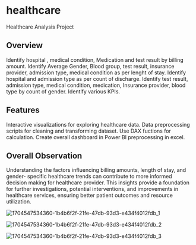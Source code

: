 # healthcare
Healthcare Analysis Project

 ## Overview 
 Identify hospital , medical condition, Medication and test result by billing amount.
 Identify Average Gender, Blood group, test result, insurance provider, admission type, medical condition as per lenght of stay.
 Identify hospital and admission type as per count of discharge.
 Identify test result, admission type, medical condition, medication, Insurance provider, blood type by count of gender.
 Identify various KPIs.

 ## Features 
 Interactive visualizations for exploring healthcare data.
 Data preprocessing scripts for cleaning and transforming dataset.
 Use DAX fuctions for calculation.
 Create overall dashboard in Power BI preprocessing in excel.

## Overall Observation 
Understanding the factors influencing billing amounts, length of stay, and gender- specific healthcare trends can contribute to more informed decision making for healthcare provider.
This insights provide a foundation for further investigations, potential interventions, and improvements in healthcare services, ensuring better patient outcomes and resource utilization.

![1704547534360-1b4b6f2f-21fe-47db-93d3-e434f4012fdb_1](https://github.com/pratikshaprandive/healthcare/assets/143409057/e1948490-e393-4125-a920-ecea236a54f6)


![1704547534360-1b4b6f2f-21fe-47db-93d3-e434f4012fdb_2](https://github.com/pratikshaprandive/healthcare/assets/143409057/23b164a5-014a-4e93-b791-d15cd6333392)

![1704547534360-1b4b6f2f-21fe-47db-93d3-e434f4012fdb_3](https://github.com/pratikshaprandive/healthcare/assets/143409057/c49354e0-64e8-4968-9068-f3e2a187f510)

 
